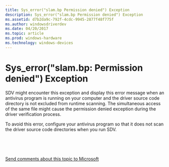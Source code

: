 ```yaml
---
title: Sys_error("slam.bp Permission denied") Exception
description: Sys_error("slam.bp Permission denied") Exception
ms.assetid: d7b2da9c-792f-4cdc-9945-2877f48f775f
ms.author: windowsdriverdev
ms.date: 04/20/2017
ms.topic: article
ms.prod: windows-hardware
ms.technology: windows-devices
---
```


# Sys\_error("slam.bp: Permission denied") Exception


SDV might encounter this exception and display this error message when an antivirus program is running on your computer and the driver source code directory is not excluded from runtime scanning. The simultaneous access of the same file might cause the permission denied exception during the driver verification process.

To avoid this error, configure your antivirus program so that it does not scan the driver source code directories when you run SDV.

 

 

[Send comments about this topic to Microsoft](mailto:wsddocfb@microsoft.com?subject=Documentation%20feedback%20[devtest\devtest]:%20Sys_error%28"slam.bp:%20Permission%20denied"%29%20Exception%20%20RELEASE:%20%2811/17/2016%29&body=%0A%0APRIVACY%20STATEMENT%0A%0AWe%20use%20your%20feedback%20to%20improve%20the%20documentation.%20We%20don't%20use%20your%20email%20address%20for%20any%20other%20purpose,%20and%20we'll%20remove%20your%20email%20address%20from%20our%20system%20after%20the%20issue%20that%20you're%20reporting%20is%20fixed.%20While%20we're%20working%20to%20fix%20this%20issue,%20we%20might%20send%20you%20an%20email%20message%20to%20ask%20for%20more%20info.%20Later,%20we%20might%20also%20send%20you%20an%20email%20message%20to%20let%20you%20know%20that%20we've%20addressed%20your%20feedback.%0A%0AFor%20more%20info%20about%20Microsoft's%20privacy%20policy,%20see%20http://privacy.microsoft.com/default.aspx. "Send comments about this topic to Microsoft")




